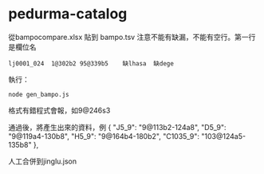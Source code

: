 pedurma-catalog
===============
從bampocompare.xlsx 貼到  bampo.tsv
注意不能有缺漏，不能有空行。第一行是欄位名

	lj0001_024	1@302b2	95@339b5	缺lhasa	缺dege

執行：

    node gen_bampo.js

格式有錯程式會報，如9@246s3

通過後，將產生出來的資料，例
{
 "J5_9": "9@113b2-124a8",
 "D5_9": "9@119a4-130b8",
 "H5_9": "9@164b4-180b2",
 "C1035_9": "103@124a5-135b8"
},

人工合併到jinglu.json